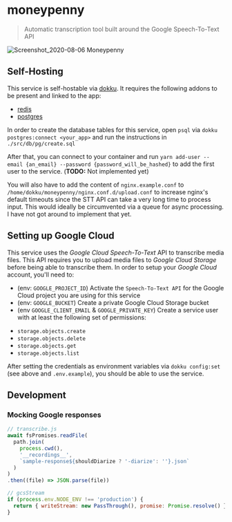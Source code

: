 # moneypenny

> Automatic transcription tool built around the Google Speech-To-Text API

![Screenshot_2020-08-06 Moneypenny](https://user-images.githubusercontent.com/1682504/89548385-7f8b8c80-d7f6-11ea-9ada-e05fa23ee3b6.png)

## Self-Hosting

This service is self-hostable via [dokku](http://dokku.viewdocs.io/dokku/). It requires the following addons to be present and linked to the app:

 * [redis](https://github.com/dokku/dokku-redis)
 * [postgres](https://github.com/dokku/dokku-postgres)

In order to create the database tables for this service, open `psql` via `dokku postgres:connect <your_app>` and run the instructions in `./src/db/pg/create.sql`

After that, you can connect to your container and run `yarn add-user --email {an_email} --password {password_will_be_hashed}` to add the first user to the service. (**TODO:** Not implemented yet)

You will also have to add the content of `nginx.example.conf` to `/home/dokku/moneypenny/nginx.conf.d/upload.conf` to increase nginx's default timeouts since the STT API can take a very long time to process input. This would ideally be circumvented via a queue for async processing. I have not got around to implement that yet.

## Setting up Google Cloud

This service uses the _Google Cloud Speech-To-Text_ API to transcribe media files. This API requires you to upload media files to _Google Cloud Storage_ before being able to transcribe them. In order to setup your _Google Cloud_ account, you'll need to:

 * (env: `GOOGLE_PROJECT_ID`) Activate the `Speech-To-Text API` for the Google Cloud project you are using for this service 
 * (env: `GOOGLE_BUCKET`) Create a private Google Cloud Storage bucket 
 * (env `GOOGLE_CLIENT_EMAIL` & `GOOGLE_PRIVATE_KEY`) Create a service user  with at least the following set of permissions:
  - `storage.objects.create`
  - `storage.objects.delete`
  - `storage.objects.get`
  - `storage.objects.list`

After setting the credentials as environment variables via `dokku config:set` (see above and `.env.example`), you should be able to use the service.

## Development

### Mocking Google responses

``` js
// transcribe.js
await fsPromises.readFile(
  path.join(
    process.cwd(),
    '__recordings__',
    `sample-response${shouldDiarize ? '-diarize': ''}.json`
  )
)
.then((file) => JSON.parse(file))

// gcsStream
if (process.env.NODE_ENV !== 'production') {
  return { writeStream: new PassThrough(), promise: Promise.resolve() };
}
```
